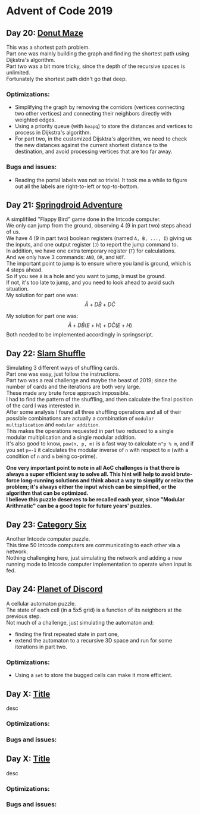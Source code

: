 # Advent of Code 2019

## Day 20: [Donut Maze](https://adventofcode.com/2019/day/20)
This was a shortest path problem.\
Part one was mainly building the graph and finding the shortest path using Dijkstra's algorithm.\
Part two was a bit more tricky, since the depth of the recursive spaces is unlimited.\
Fortunately the shortest path didn't go that deep.
### Optimizations:
* Simplifying the graph by removing the corridors (vertices connecting two other vertices) and connecting their neighbors directly with weighted edges.
* Using a priority queue (with `heapq`) to store the distances and vertices to process in Dijkstra's algorithm.
* For part two, in the customized Dijsktra's algorithm, we need to check the new distances against the current shortest distance to the destination, and avoid processing vertices that are too far away.
### Bugs and issues:
* Reading the portal labels was not so trivial. It took me a while to figure out all the labels are right-to-left or top-to-bottom.

## Day 21: [Springdroid Adventure](https://adventofcode.com/2019/day/21)
A simplifiled "Flappy Bird" game done in the Intcode computer.\
We only can jump from the ground, observing 4 (9 in part two) steps ahead of us.\
We have 4 (9 in part two) boolean registers (named `A, B, ..., I`) giving us the inputs, and one output register (`J`) to report the jump command to.\
In addition, we have one extra temporary register (`T`) for calculations.\
And we only have 3 commands: `AND`, `OR`, and `NOT`.\
The important point to jump is to ensure where you land is ground, which is 4 steps ahead.\
So if you see `A` is a hole and you want to jump, `D` must be ground.\
If not, it's too late to jump, and you need to look ahead to avoid such situation.\
My solution for part one was: 
$$
\bar A + D\bar B + D\bar C
$$ 

My solution for part one was: 
$$
\bar A + D \bar B (E+H) + D\bar C(E+H)
$$ 
Both needed to be implemented accordingly in springscript.

## Day 22: [Slam Shuffle](https://adventofcode.com/2019/day/22)
Simulating 3 different ways of shuffling cards.\
Part one was easy, just follow the instructions.\
Part two was a real challenge and maybe the beast of 2019; since the number of cards and the iterations are both very large.\
These made any brute force approach impossible.\
I had to find the pattern of the shuffling, and then calculate the final position of the card I was interested in.\
After some analysis I found all three shuffling operations and all of their possible combinations are actually a combination of `modular multiplication` and `modular addition`.\
This makes the operations requested in part two reduced to a single modular multiplication and a single modular addition.\
It's also good to know, `pow(n, p, m)` is a fast way to calculate `n^p % m`, and if you set `p=-1` it calculates the modular inverse of `n` with respect to `m` (with a condition of `n` and `m` being co-prime).

**One very important point to note in all AoC challenges is that there is always a super efficient way to solve all. This hint will help to avoid brute-force long-running solutions and think about a way to simplify or relax the problem; it's always either the input which can be simplified, or the algorithm that can be optimized.**\
**I believe this puzzle deserves to be recalled each year, since "Modular Arithmatic" can be a good topic for future years' puzzles.**

## Day 23: [Category Six](https://adventofcode.com/2019/day/23)
Another Intcode computer puzzle.\
This time 50 Intcode computers are communicating to each other via a network.\
Nothing challenging here, just simulating the network and adding a new running mode to Intcode computer implementation to operate when input is fed.

## Day 24: [Planet of Discord](https://adventofcode.com/2019/day/24)
A cellular automaton puzzle.\
The state of each cell (in a 5x5 grid) is a function of its neighbors at the previous step.\
Not much of a challenge, just simulating the automaton and:
* finding the first repeated state in part one,
* extend the automaton to a recursive 3D space and run for some iterations in part two.
### Optimizations:
* Using a `set` to store the bugged cells can make it more efficient.

## Day X: [Title](https://adventofcode.com/2019/day/X)
desc
### Optimizations:
### Bugs and issues:

## Day X: [Title](https://adventofcode.com/2019/day/X)
desc
### Optimizations:
### Bugs and issues:
